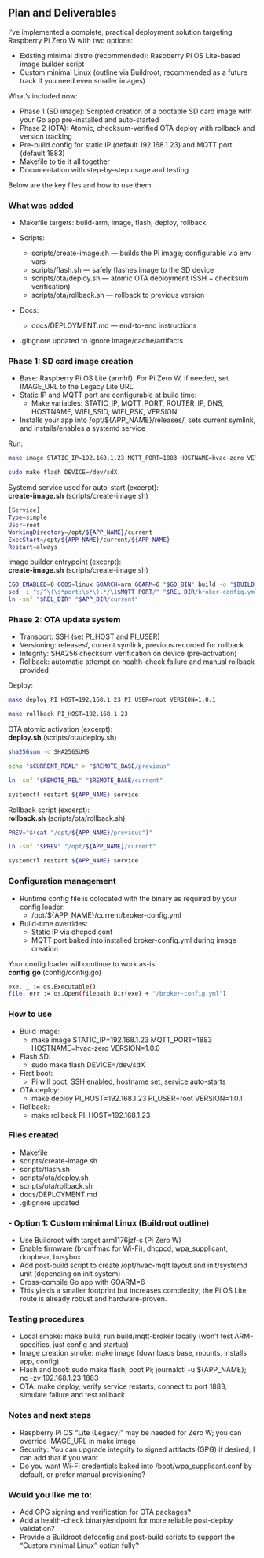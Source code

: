 ## Plan and Deliverables
I’ve implemented a complete, practical deployment solution targeting Raspberry Pi Zero W with two options:

- Existing minimal distro (recommended): Raspberry Pi OS Lite-based image builder script
- Custom minimal Linux (outline via Buildroot; recommended as a future track if you need even smaller images)

What’s included now:

- Phase 1 (SD image): Scripted creation of a bootable SD card image with your Go app pre-installed and auto-started
- Phase 2 (OTA): Atomic, checksum-verified OTA deploy with rollback and version tracking
- Pre-build config for static IP (default 192.168.1.23) and MQTT port (default 1883)
- Makefile to tie it all together
- Documentation with step-by-step usage and testing

Below are the key files and how to use them.

### What was added
- Makefile targets: build-arm, image, flash, deploy, rollback
- Scripts:
  - scripts/create-image.sh — builds the Pi image; configurable via env vars
  - scripts/flash.sh — safely flashes image to the SD device
  - scripts/ota/deploy.sh — atomic OTA deployment (SSH + checksum verification)
  - scripts/ota/rollback.sh — rollback to previous version

- Docs:
  - docs/DEPLOYMENT.md — end-to-end instructions
- .gitignore updated to ignore image/cache/artifacts

### Phase 1: SD card image creation
- Base: Raspberry Pi OS Lite (armhf). For Pi Zero W, if needed, set IMAGE_URL to the Legacy Lite URL.
- Static IP and MQTT port are configurable at build time:
  - Make variables: STATIC_IP, MQTT_PORT, ROUTER_IP, DNS, HOSTNAME, WIFI_SSID, WIFI_PSK, VERSION
- Installs your app into /opt/${APP_NAME}/releases/, sets current symlink, and installs/enables a systemd service

Run:
```bash
make image STATIC_IP=192.168.1.23 MQTT_PORT=1883 HOSTNAME=hvac-zero VERSION=1.0.0
```
```bash
sudo make flash DEVICE=/dev/sdX
```

Systemd service used for auto-start (excerpt):<br/>
**create-image.sh** (scripts/create-image.sh)
```bash
[Service]
Type=simple
User=root
WorkingDirectory=/opt/${APP_NAME}/current
ExecStart=/opt/${APP_NAME}/current/${APP_NAME}
Restart=always
```

Image builder entrypoint (excerpt):<br/>
**create-image.sh** (scripts/create-image.sh)
```bash
CGO_ENABLED=0 GOOS=linux GOARCH=arm GOARM=6 "$GO_BIN" build -o "$BUILD_DIR/${APP_NAME}" ./
sed -i "s/^\(\s*port:\s*\).*/\1$MQTT_PORT/" "$REL_DIR/broker-config.yml"
ln -snf "$REL_DIR" "$APP_DIR/current"
```

### Phase 2: OTA update system
- Transport: SSH (set PI_HOST and PI_USER)
- Versioning: releases/, current symlink, previous recorded for rollback
- Integrity: SHA256 checksum verification on device (pre-activation)
- Rollback: automatic attempt on health-check failure and manual rollback provided

Deploy:
```bash
make deploy PI_HOST=192.168.1.23 PI_USER=root VERSION=1.0.1
```
```bash
make rollback PI_HOST=192.168.1.23
```

OTA atomic activation (excerpt):<br/>
**deploy.sh** (scripts/ota/deploy.sh)
```bash
sha256sum -c SHA256SUMS
```
```bash
echo "$CURRENT_REAL" > "$REMOTE_BASE/previous"
```
```bash
ln -snf "$REMOTE_REL" "$REMOTE_BASE/current"
```
```bash
systemctl restart ${APP_NAME}.service
```

Rollback script (excerpt):<br/>
**rollback.sh** (scripts/ota/rollback.sh)
```bash
PREV="$(cat "/opt/${APP_NAME}/previous")"
```
```bash
ln -snf "$PREV" "/opt/${APP_NAME}/current"
```
```bash
systemctl restart ${APP_NAME}.service
```

### Configuration management
- Runtime config file is colocated with the binary as required by your config loader:
  - /opt/${APP_NAME}/current/broker-config.yml
- Build-time overrides:
  - Static IP via dhcpcd.conf
  - MQTT port baked into installed broker-config.yml during image creation

Your config loader will continue to work as-is:<br/>
**config.go** (config/config.go)
```bash
exe, _ := os.Executable()
file, err := os.Open(filepath.Dir(exe) + "/broker-config.yml")
```

### How to use
- Build image:
   - make image STATIC_IP=192.168.1.23 MQTT_PORT=1883 HOSTNAME=hvac-zero VERSION=1.0.0
- Flash SD:
   - sudo make flash DEVICE=/dev/sdX
- First boot:
   - Pi will boot, SSH enabled, hostname set, service auto-starts
- OTA deploy:
   - make deploy PI_HOST=192.168.1.23 PI_USER=root VERSION=1.0.1
- Rollback:
  - make rollback PI_HOST=192.168.1.23

### Files created
- Makefile
- scripts/create-image.sh
- scripts/flash.sh
- scripts/ota/deploy.sh
- scripts/ota/rollback.sh
- docs/DEPLOYMENT.md
- .gitignore updated

### - Option 1: Custom minimal Linux (Buildroot outline)
- Use Buildroot with target arm1176jzf-s (Pi Zero W)
- Enable firmware (brcmfmac for Wi-Fi), dhcpcd, wpa_supplicant, dropbear, busybox
- Add post-build script to create /opt/hvac-mqtt layout and init/systemd unit (depending on init system)
- Cross-compile Go app with GOARM=6
- This yields a smaller footprint but increases complexity; the Pi OS Lite route is already robust and hardware-proven.

### Testing procedures
- Local smoke: make build; run build/mqtt-broker locally (won’t test ARM-specifics, just config and startup)
- Image creation smoke: make image (downloads base, mounts, installs app, config)
- Flash and boot: sudo make flash; boot Pi; journalctl -u ${APP_NAME}; nc -zv 192.168.1.23 1883
- OTA: make deploy; verify service restarts; connect to port 1883; simulate failure and test rollback

### Notes and next steps
- Raspberry Pi OS “Lite (Legacy)” may be needed for Zero W; you can override IMAGE_URL in make image
- Security: You can upgrade integrity to signed artifacts (GPG) if desired; I can add that if you want
- Do you want Wi-Fi credentials baked into /boot/wpa_supplicant.conf by default, or prefer manual provisioning?

### Would you like me to:
- Add GPG signing and verification for OTA packages?
- Add a health-check binary/endpoint for more reliable post-deploy validation?
- Provide a Buildroot defconfig and post-build scripts to support the “Custom minimal Linux” option fully?